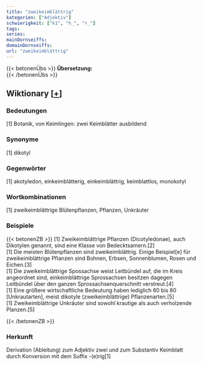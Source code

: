 ```yaml
---
title: "zweikeimblättrig"
kategorien: ["Adjektiv"]
schwierigkeit: ["k1", "h_", "r_"]
tags:
series:
mainDornseiffs:
domainDornseiffs:
url: "zweikeimblättrig"
---
```


{{< betonenÜbs >}}
**Übersetzung:**  
{{< /betonenÜbs >}}

## Wiktionary [[+](https://de.wiktionary.org/wiki/zweikeimblättrig)]

### Bedeutungen
[1] Botanik, von Keimlingen: zwei Keimblätter ausbildend  

### Synonyme
[1] dikotyl  

### Gegenwörter
[1] akotyledon, einkeimblätterig, einkeimblättrig, keimblattlos, monokotyl  

### Wortkombinationen
[1] zweikeimblättrige Blütenpflanzen, Pflanzen, Unkräuter  

### Beispiele
{{< betonenZB >}}
[1] Zweikeimblättrige Pflanzen (Dicotyledonae), auch Dikotylen genannt, sind eine Klasse von Bedecktsamern.[2]  
[1] Die meisten Blütenpflanzen sind zweikeimblättrig. Einige Beispiel[e] für zweikeimblättrige Pflanzen sind Bohnen, Erbsen, Sonnenblumen, Rosen und Eichen.[3]  
[1] Die zweikeimblättrige Spossachse weist Leitbündel auf, die im Kreis angeordnet sind, einkeimblättrige Sprossachsen besitzen dagegen Leitbündel über den ganzen Sprossachsenquerschnitt verstreut.[4]  
[1] Eine größere wirtschaftliche Bedeutung haben lediglich 60 bis 80 [Unkrautarten], meist dikotyle (zweikeimblättrige) Pflanzenarten.[5]  
[1] Zweikeimblättrige Unkräuter sind sowohl krautige als auch verholzende Planzen.[5]  

{{< /betonenZB >}}
### Herkunft
Derivation (Ableitung) zum Adjektiv zwei und zum Substantiv Keimblatt durch Konversion mit dem Suffix -(e)rig[1]  



